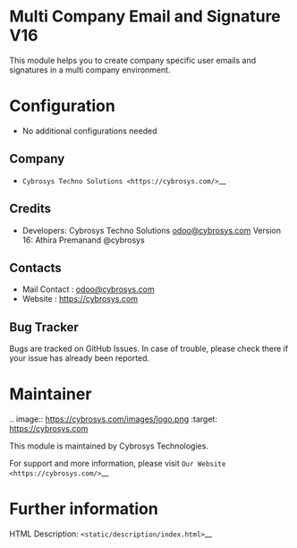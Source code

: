 Multi Company Email and Signature V16
=================================
This module helps you to create company specific user emails and signatures in a multi company environment.

Configuration
=============
* No additional configurations needed

Company
-------
* `Cybrosys Techno Solutions <https://cybrosys.com/>`__

Credits
-------
* Developers: 	Cybrosys Techno Solutions odoo@cybrosys.com
                Version 16: Athira Premanand @cybrosys


Contacts
--------
* Mail Contact : odoo@cybrosys.com
* Website : https://cybrosys.com

Bug Tracker
-----------
Bugs are tracked on GitHub Issues. In case of trouble, please check there if your issue has already been reported.

Maintainer
==========
.. image:: https://cybrosys.com/images/logo.png
   :target: https://cybrosys.com

This module is maintained by Cybrosys Technologies.

For support and more information, please visit `Our Website <https://cybrosys.com/>`__

Further information
===================
HTML Description: `<static/description/index.html>`__
